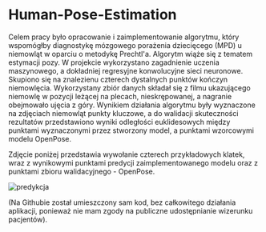 # Human-Pose-Estimation

Celem pracy było opracowanie i zaimplementowanie algorytmu, który wspomógłby diagnostykę mózgowego porażenia dziecięcego (MPD) u niemowląt w oparciu o metodykę Prechtl'a. Algorytm wiąże się z tematem estymacji pozy. W projekcie wykorzystano zagadnienie uczenia maszynowego, a dokładniej regresyjne konwolucyjne sieci neuronowe. Skupiono się na znalezienu czterech dystalnych punktów kończyn niemowlęcia. Wykorzystany zbiór danych składał się z filmu ukazującego niemowlę w pozycji leżącej na plecach, nieskrępowanej, a nagranie obejmowało ujęcia z góry. Wynikiem działania algorytmu były wyznaczone na zdjęciach niemowląt punkty kluczowe, a do walidacji skuteczności rezultatów przedstawiono wyniki odległości euklidesowych między punktami wyznaczonymi przez stworzony model, a punktami wzorcowymi modelu OpenPose.

Zdjęcie poniżej przedstawia wywołanie czterech przykładowych klatek, wraz z wynikowymi punktami predycji
zaimplementowanego modelu oraz z punktami zbioru walidacyjnego - OpenPose.

![predykcja](https://user-images.githubusercontent.com/58743872/129804204-b382cd0c-54cc-4612-b56d-ffa256c7ee43.png)

(Na Githubie został umieszczony sam kod, bez całkowitego działania aplikacji, ponieważ nie mam zgody na publiczne udostępnianie wizerunku pacjentów).
